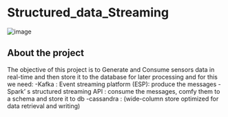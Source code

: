 # Structured_data_Streaming 

![image](https://github.com/00VALAK00/Structured_data_streaming/assets/117487025/ab1e40d0-f99e-43c3-91a8-01ddcaf2e46a)

## About the project
The objective of this project is to Generate and Consume sensors data in real-time and then store it to the database for later processing and for this we need:
-Kafka : Event streaming platform (ESP): produce the messages 
-Spark’ s structured streaming API : consume the messages, comfy them to a schema and store it to db
-cassandra : (wide-column store optimized for data retrieval and writing)
